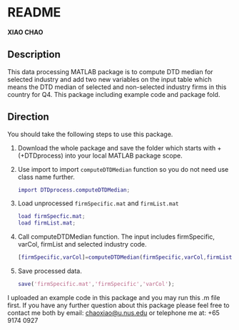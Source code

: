 # README

**XIAO CHAO**

## Description

This data processing MATLAB package is to compute DTD median for selected industry and add two new variables on the input table which means the DTD median of selected  and non-selected industry firms in this country for Q4. This package including example code and package fold.

## Direction

You should take the following steps to use this package.

1. Download the whole package and save the folder which starts with +(+DTDprocess) into your local MATLAB package scope.

2. Use import to import `computeDTDMedian` function so you do not need use class name further.

   ```matlab
   import DTDprocess.computeDTDMedian;
   ```

3. Load unprocessed `firmSpecific.mat` and `firmList.mat`

   ```matlab
   load firmSpecfic.mat;
   load firmList.mat;
   ```

4. Call computeDTDMedian function.
   The input includes firmSpecific, varCol, firmList and selected industry code. 

   ```matlab
   [firmSpecific,varCol]=computeDTDMedian(firmSpecific,varCol,firmList,10008);
   ```

5. Save processed data.

   ```matlab
   save('firmSpecific.mat','firmSpecific','varCol');
   ```



I uploaded an example code in this package and you may run this .m file first. If you have any further question about this package please feel free to contact me both by email: chaoxiao@u.nus.edu or telephone me at: +65 9174 0927

